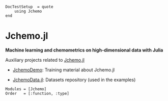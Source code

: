 ```@meta
DocTestSetup  = quote
    using Jchemo
end
```

# Jchemo.jl
**Machine learning and chemometrics on high-dimensional data with Julia**

Auxiliary projects related to [Jchemo.jl](https://github.com/mlesnoff/Jchemo.jl)

- [JchemoDemo](https://github.com/mlesnoff/JchemoDemo): Training material about Jchemo.jl

- [JchemoData.jl](https://github.com/mlesnoff/JchemoData.jl): Datasets repository (used in the examples)

```@autodocs
Modules = [Jchemo]
Order   = [:function, :type]
```

